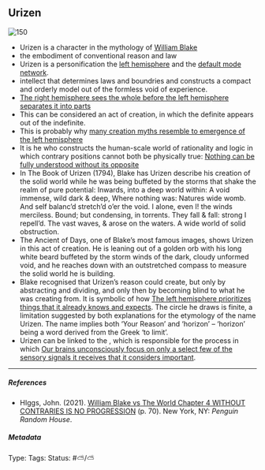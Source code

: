 ## Urizen

![150](%E2%9A%99%EF%B8%8F%20Tools/%F0%9F%93%B8%20Images/Pasted%20image%2020230224165822.png)

* Urizen is a character in the mythology of [William Blake]()
* the embodiment of conventional reason and law
* Urizen is a personification the [left hemisphere](Left%20hemisphere.md) and the [default mode network](Default%20mode%20network.md).
* intellect that determines laws and boundries and constructs a compact and orderly model out of the formless void of experience. 
* [The right hemisphere sees the whole before the left hemisphere separates it into parts](The%20right%20hemisphere%20sees%20the%20whole%20before%20the%20left%20hemisphere%20separates%20it%20into%20parts.md)
* This can be considered an act of creation, in which the definite appears out of the indefinite. 
* This is probably why [many creation myths resemble to emergence of the left hemisphere](Many%20creation%20myths%20resemble%20to%20emergence%20of%20the%20left%20hemisphere.md)
* It is he who constructs the human-scale world of rationality and logic in which contrary positions cannot both be physically true: [Nothing can be fully understood without its opposite](Nothing%20can%20be%20fully%20understood%20without%20its%20opposite.md)
* In The Book of Urizen (1794), Blake has Urizen describe his creation of the solid world while he was being buffeted by the storms that shake the realm of pure potential: Inwards, into a deep world within: A void immense, wild dark & deep,  Where nothing was: Natures wide womb.  And self balanc’d stretch’d o’er the void. I alone, even I! the winds merciless. Bound; but condensing, in torrents.  They fall & fall: strong I repell’d.  The vast waves, & arose on the waters.  A wide world of solid obstruction.
* The Ancient of Days, one of Blake’s most famous images, shows Urizen in this act of creation. He is leaning out of a golden orb with his long white beard buffeted by the storm winds of the dark, cloudy unformed void, and he reaches down with an outstretched compass to measure the solid world he is building. 
* Blake recognised that Urizen’s reason could create, but only by abstracting and dividing, and only then by becoming blind to what he was creating from. It is symbolic of how [The left hemisphere prioritizes things that it already knows and expects](The%20left%20hemisphere%20prioritizes%20things%20that%20it%20already%20knows%20and%20expects.md). The circle he draws is finite, a limitation suggested by both explanations for the etymology of the name Urizen. The name implies both ‘Your Reason’ and ‘horizon’ – ‘horizon’ being a word derived from the Greek ‘to limit’.
* Urizen can be linked to the , which is responsible for the process in which [Our brains unconsciously focus on only a select few of the sensory signals it receives that it considers important](Our%20brains%20unconsciously%20focus%20on%20only%20a%20select%20few%20of%20the%20sensory%20signals%20it%20receives%20that%20it%20considers%20important.md). 

---

##### References

* HIggs, John. (2021). [William Blake vs The World Chapter 4 WITHOUT CONTRARIES IS NO PROGRESSION](William%20Blake%20vs%20The%20World%20Chapter%204%20WITHOUT%20CONTRARIES%20IS%20NO%20PROGRESSION.md) (p. 70). New York, NY: *Penguin Random House*.

##### Metadata

Type: 
Tags:
Status: #⛅️/⛅️
